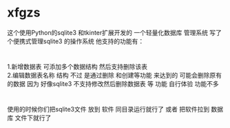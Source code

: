 # xfgzs
这个使用Python的sqlite3 和tkinter扩展开发的 一个轻量化数据库 管理系统 写了 个便携式管理sqlite3 的操作系统
他支持的功能有：
#
1.新增数据表 可添加多个数据结构 然后支持删除该表<br>
2.编辑数据表名称 结构 不过 是通过删除 和创建等功能 来达到的 可能会删除原有的数据  因为 好像sqlite3 不支持修改然后删除数据表 等 功能 自行体验 功能不多
#
使用的时候你们把sqlite3文件 放到 软件 同目录运行就行了 或者 把软件拉到 数据库 文件下就行了
